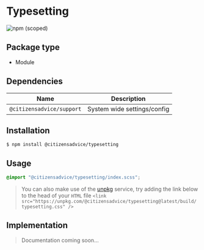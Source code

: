 # Typesetting

![npm (scoped)](https://img.shields.io/npm/v/@citizensadvice/typesetting.svg)

## Package type

- Module

## Dependencies

| Name                      | Description                 |
|---------------------------|-----------------------------|
| `@citizensadvice/support` | System wide settings/config |

## Installation

```shell
$ npm install @citizensadvice/typesetting
```

## Usage

```scss
@import "@citizensadvice/typesetting/index.scss";
```

> You can also make use of the [unpkg](https://unpkg.com) service, try adding the link below to the head of your `HTML` file
> `<link src="https://unpkg.com/@citizensadvice/typesetting@latest/build/typesetting.css" />`

## Implementation

> Documentation coming soon...